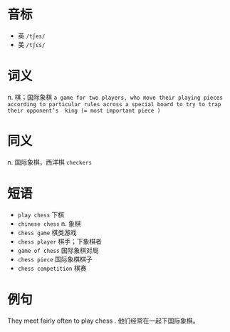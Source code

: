 # 音标

- 英 `/tʃes/`
- 美 `/tʃɛs/`

# 词义

n. 棋；国际象棋
`a game for two players, who move their playing pieces according to particular rules across a special board to try to trap their opponent’s  king (= most important piece ) `

# 同义

n. 国际象棋，西洋棋
`checkers`

# 短语

- `play chess` 下棋
- `chinese chess` n. 象棋
- `chess game` 棋类游戏
- `chess player` 棋手；下象棋者
- `game of chess` 国际象棋对局
- `chess piece` 国际象棋棋子
- `chess competition` 棋赛

# 例句

They meet fairly often to play chess .
他们经常在一起下国际象棋。


